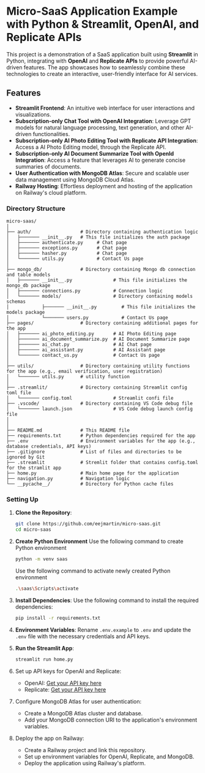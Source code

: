 # Micro-SaaS Application Example with Python &amp; Streamlit, OpenAI, and Replicate APIs

This project is a demonstration of a SaaS application built using **Streamlit** in Python, integrating with **OpenAI** and **Replicate APIs** to provide powerful AI-driven features. The app showcases how to seamlessly combine these technologies to create an interactive, user-friendly interface for AI services.

## Features
- **Streamlit Frontend**: An intuitive web interface for user interactions and visualizations.
- **Subscription-only Chat Tool with OpenAI Integration**: Leverage GPT models for natural language processing, text generation, and other AI-driven functionalities.
- **Subscription-only AI Photo Editing Tool with Replicate API Integration**: Access a AI Photo Editing model, through the Replicate API.
- **Subscription-only AI Document Summarize Tool with OpenId Integration**: Access a feature that leverages AI to generate concise summaries of documents.
- **User Authentication with MongoDB Atlas**: Secure and scalable user data management using MongoDB Cloud Atlas.
- **Railway Hosting**: Effortless deployment and hosting of the application on Railway's cloud platform.

### Directory Structure
```
micro-saas/
│
├── auth/                  # Directory containing authentication logic
│   ├─────── __init__.py   # This file initializes the auth package
│   ├─────── authenticate.py     # Chat page
│   ├─────── exceptions.py       # Chat page
│   ├─────── hasher.py           # Chat page
│   └─────── utils.py            # Contact Us page
│
├── mongo_db/              # Directory containing Mongo db connection and table models
│   ├─────── __init__.py               # This file initializes the mongo_db package
│   ├─────── connections.py            # Connection logic
│   └─────── models/                   # Directory containing models schemas
│            ├─────── __init__.py         # This file initializes the models package
│            └─────── users.py            # Contact Us page
├── pages/                 # Directory containing additional pages for the app
│   ├─────── ai_photo_editing.py       # AI Photo Editing page
│   ├─────── ai_document_summarize.py  # AI Document Summarize page
│   ├─────── ai_chat.py                # AI Chat page
│   ├─────── ai_assistant.py           # AI Assistant page
│   └─────── contact_us.py             # Contact Us page
│
├── utils/                 # Directory containing utility functions for the app (e.g., email verification, user registration)
│   └─────── utils.py      # utility function
│
├── .streamlit/            # Directory containing Streamlit config toml file
│   └─────── config.toml               # Streamlit confi file
├── .vscode/               # Directory containing VS Code debug file
│   └─────── launch.json               # VS Code debug launch config file
│
│
├── README.md              # This README file
├── requirements.txt       # Python dependencies required for the app
├── .env                   # Environment variables for the app (e.g., database credentials, API keys)
├── .gitignore             # List of files and directories to be ignored by Git
├── .streamlit             # Stremlit folder that contains config.toml for the stramlit app
├── home.py                # Main home page for the application
├── navigation.py          # Navigation logic
└── __pycache__/           # Directory for Python cache files
```

### Setting Up

1. **Clone the Repository**:
   ```bash
   git clone https://github.com/eejmartin/micro-saas.git
   cd micro-saas
   ```

2. **Create Python Environment**
   Use the following command to create Python environment
   ```bash
   python -m venv saas
   ```
   Use the following command to activate newly created Python environment
   ```bash
   .\saas\Scripts\activate
   ```

4. **Install Dependencies**:
   Use the following command to install the required dependencies:
   ```bash
   pip install -r requirements.txt
   ```

5. **Environment Variables**:
   Rename `.env.example` to `.env` and update the `.env` file with the necessary credentials and API keys.

6. **Run the Streamlit App**:
   ```bash
   streamlit run home.py
   ```

7. Set up API keys for OpenAI and Replicate:
    - OpenAI: [Get your API key here](https://beta.openai.com/signup/)
    - Replicate: [Get your API key here](https://replicate.com/account/api-tokens)
8. Configure MongoDB Atlas for user authentication:
    - Create a MongoDB Atlas cluster and database.
    - Add your MongoDB connection URI to the application's environment variables.
9. Deploy the app on Railway:
    - Create a Railway project and link this repository.
    - Set up environment variables for OpenAI, Replicate, and MongoDB.
    - Deploy the application using Railway's platform.